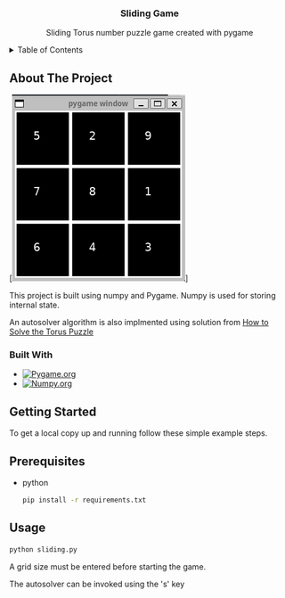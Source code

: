 
<h3 align="center">Sliding Game</h3>
  <p align="center">
    Sliding Torus number puzzle game created with pygame 
    <br />
  </p>
</div>



<!-- TABLE OF CONTENTS -->
<details>
  <summary>Table of Contents</summary>
  <ol>
    <li>
      <a href="#about-the-project">About The Project</a>
      <ul>
        <li><a href="#built-with">Built With</a></li>
      </ul>
    </li>
    <li>
      <a href="#getting-started">Getting Started</a>
      <ul>
        <li><a href="#prerequisites">Prerequisites</a></li>
        <li><a href="#installation">Installation</a></li>
      </ul>
    </li>
    <li><a href="#usage">Usage</a></li>
  </ol>
</details>



<!-- ABOUT THE PROJECT -->
## About The Project

[![Sliding Game Screen Shot][product-screenshot]]

This project is built using numpy and Pygame. Numpy is used for storing internal state. 

An autosolver algorithm is also implmented using solution from [How to Solve the Torus Puzzle](https://www.researchgate.net/publication/220654877_How_to_Solve_the_Torus_Puzzle)


### Built With

* [![Pygame.org]][Pygame-url]
* [![Numpy.org]][Numpy-url]



<!-- GETTING STARTED -->
## Getting Started

To get a local copy up and running follow these simple example steps.

## Prerequisites

* python
  ```sh
  pip install -r requirements.txt
  ```

<!-- USAGE EXAMPLES -->
## Usage

```python
python sliding.py
```
A grid size must be entered before starting the game. 

The autosolver can be invoked using the 's' key


<!-- MARKDOWN LINKS & IMAGES -->
<!-- https://www.markdownguide.org/basic-syntax/#reference-style-links -->
[product-screenshot]: ./Images/screenshot.png
[Pygame-url]:https://www.pygame.org
[Pygame.org]:https://img.shields.io/badge/Pygame-black?style=for-the-badge&logo=python&logoColor=3776AB
[Numpy-url]:https://numpy.org/
[Numpy.org]:https://img.shields.io/badge/Numpy-black?style=for-the-badge&logo=Numpy&logoColor=013243
